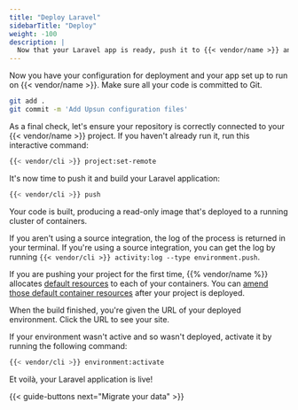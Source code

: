 ```yaml
---
title: "Deploy Laravel"
sidebarTitle: "Deploy"
weight: -100
description: |
  Now that your Laravel app is ready, push it to {{< vendor/name >}} and import your data.
---
```

Now you have your configuration for deployment and your app set up to run on {{< vendor/name >}}.
Make sure all your code is committed to Git.

```bash
git add .
git commit -m 'Add Upsun configuration files'
```

As a final check, let's ensure your repository is correctly connected to your
{{< vendor/name >}} project. If you haven't already run it, run this interactive command:
```bash
{{< vendor/cli >}} project:set-remote
```

It's now time to push it and build your Laravel application:
```bash
{{< vendor/cli >}} push
```

Your code is built, producing a read-only image that's deployed to a running cluster of containers.

If you aren't using a source integration, the log of the process is returned in your terminal.
If you're using a source integration, you can get the log by running `{{< vendor/cli >}} activity:log --type environment.push`.

If you are pushing your project for the first time,
{{% vendor/name %}} allocates [default resources](/manage-resources/_index.md) to each of your containers.
You can [amend those default container resources](/manage-resources/_index.md#configure-resources) after your project is deployed.

When the build finished, you're given the URL of your deployed environment.
Click the URL to see your site.

If your environment wasn't active and so wasn't deployed, activate it by running the following command:

```bash
{{< vendor/cli >}} environment:activate
```

Et voilà, your Laravel application is live!

{{< guide-buttons next="Migrate your data" >}}
